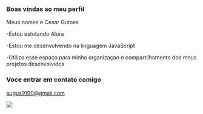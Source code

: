 ### Boas vindas ao meu perfil

 Meus nomes e Cesar Gutoes

 -Estou estutando Alura

 -Estou me desenvolvendo na linguagem JavaScript

 -Utilizo esse espaço para minha organizaçao e compartilhamento dos meus projetos desenvolvidos 

 ### Voce entrar em contato comigo
 augus9190@gmail.com

 ![](https://media1.tenor.com/m/VGnIKs24lbIAAAAC/bryan-gif.gif)
 
